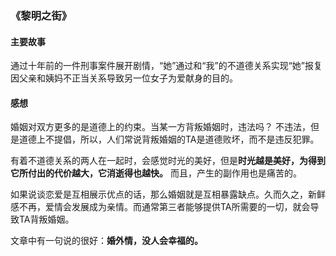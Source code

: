 ### 《黎明之街》
#### 主要故事
通过十年前的一件刑事案件展开剧情，“她”通过和“我”的不道德关系实现“她”报复因父亲和姨妈不正当关系导致另一位女子为爱献身的目的。
#### 感想

婚姻对双方更多的是道德上的约束。当某一方背叛婚姻时，违法吗？ 不违法，但是道德上不提倡，所以，人们常说背叛婚姻的TA是道德败坏，而不是违反犯罪。

有着不道德关系的两人在一起时，会感觉时光的美好，但是**时光越是美好，为得到它所付出的代价越大，它消逝得也越快。** 而且，产生的副作用也是痛苦的。

如果说谈恋爱是互相展示优点的话，那么婚姻就是互相暴露缺点。久而久之，新鲜感不再，爱情会发展成为亲情。而通常第三者能够提供TA所需要的一切，就会导致TA背叛婚姻。


文章中有一句说的很好：**婚外情，没人会幸福的。**